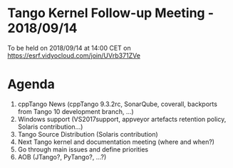 # Tango Kernel Follow-up Meeting - 2018/09/14

To be held on 2018/09/14 at 14:00 CET on https://esrf.vidyocloud.com/join/UVrb371ZVe

# Agenda
1. cppTango News (cppTango 9.3.2rc, SonarQube, coverall, backports from Tango 10 development branch, ...)
2. Windows support (VS2017support, appveyor artefacts retention policy, Solaris contribution...)
3. Tango Source Distribution (Solaris contribution)
4. Next Tango kernel and documentation meeting (where and when?)
5. Go through main issues and define priorities
6. AOB (JTango?, PyTango?, ...?)

